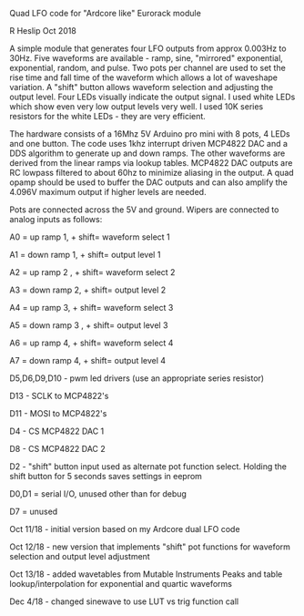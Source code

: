 Quad LFO code for "Ardcore like" Eurorack module

R Heslip Oct 2018

A simple module that generates four LFO outputs from approx 0.003Hz to 30Hz. Five waveforms are available - ramp, sine, "mirrored" exponential, exponential, random, and pulse. Two pots per channel
 are used to set the rise time and fall time of the waveform which allows a lot of waveshape variation. A "shift" button allows waveform selection and adjusting the output level. Four LEDs visually indicate the output signal. I used
  white LEDs which show even very low output levels very well. I used 10K series resistors for the white LEDs - they are very efficient.
 
 The hardware consists of a 16Mhz 5V Arduino pro mini with 8 pots, 4 LEDs and one button.
 The code uses 1khz interrupt driven MCP4822 DAC and a DDS algorithm to generate up and down ramps.
 The other waveforms are derived from the linear ramps via lookup tables.
 MCP4822 DAC outputs are RC lowpass filtered to about 60hz to minimize aliasing in the output. A quad opamp should be used to buffer the DAC outputs and can also amplify the 4.096V maximum output if higher levels are needed.

Pots are connected across the 5V and ground. Wipers are connected to analog inputs as follows:

A0 = up ramp 1, + shift= waveform select 1

A1 = down ramp 1, + shift= output level 1

A2 = up ramp 2 , + shift= waveform select 2

A3 = down ramp 2, + shift= output level 2

A4 = up ramp 3, + shift= waveform select 3

A5 = down ramp 3 , + shift= output level 3

A6 = up ramp 4, + shift= waveform select 4

A7 = down ramp 4, + shift= output level 4

D5,D6,D9,D10 - pwm led drivers (use an appropriate series resistor)

D13 - SCLK to MCP4822's

D11 - MOSI to MCP4822's

D4 - CS MCP4822 DAC 1

D8 - CS MCP4822 DAC 2

D2 - "shift" button input used as alternate pot function select. Holding the shift button for 5 seconds saves settings in eeprom

D0,D1 = serial I/O, unused other than for debug

D7 = unused


Oct 11/18 - initial version based on my Ardcore dual LFO code

Oct 12/18 - new version that implements "shift" pot functions for waveform selection and output level adjustment

Oct 13/18 - added wavetables from Mutable Instruments Peaks and table lookup/interpolation for exponential and quartic waveforms

Dec 4/18 - changed sinewave to use LUT vs trig function call


